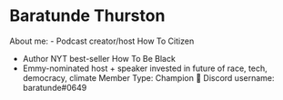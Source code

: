 # Baratunde Thurston

About me: - Podcast creator/host How To Citizen 
- Author NYT best-seller How To Be Black
- Emmy-nominated host + speaker invested in future of race, tech, democracy, climate
Member Type: Champion 🙌
Discord username: baratunde#0649